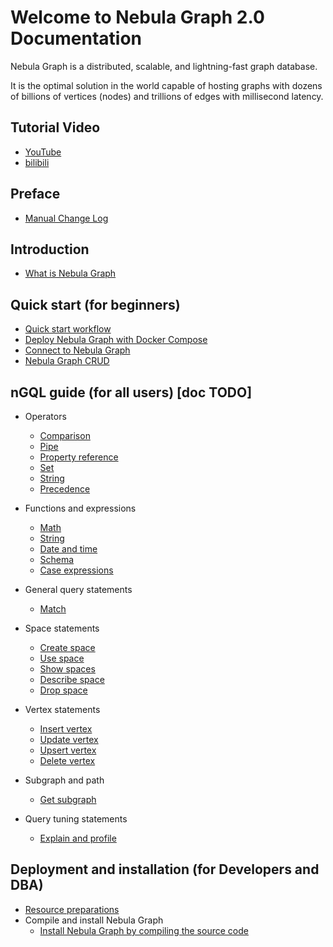 # Welcome to Nebula Graph 2.0 Documentation

Nebula Graph is a distributed, scalable, and lightning-fast graph database.

It is the optimal solution in the world capable of hosting graphs with dozens of billions of vertices (nodes) and trillions of edges with millisecond latency.

## Tutorial Video

* [YouTube](https://www.youtube.com/channel/UC73V8q795eSEMxDX4Pvdwmw/)
* [bilibili](https://space.bilibili.com/472621355)

## Preface

* [Manual Change Log](CHANGELOG.md)

## Introduction

* [What is Nebula Graph](1.introduction/1.what-is-nebula-graph.md)

## Quick start (for beginners)

* [Quick start workflow](2.quick-start/1.quick-start-workflow.md)
* [Deploy Nebula Graph with Docker Compose](2.quick-start/2.deploy-nebula-graph-with-docker-compose.md)
* [Connect to Nebula Graph](2.quick-start/3.connect-to-nebula-graph.md)
* [Nebula Graph CRUD](2.quick-start/4.nebula-graph-crud.md)

## nGQL guide (for all users) [doc TODO]

<!-- to be updated -->
* Operators
  * [Comparison](3.ngql-guide/5.operators/1.comparison.md)
  * [Pipe](3.ngql-guide/5.operators/4.pipe.md)
  * [Property reference](3.ngql-guide/5.operators/5.property-reference.md)
  * [Set](3.ngql-guide/5.operators/6.set.md)
  * [String](3.ngql-guide/5.operators/7.string.md)
  * [Precedence](3.ngql-guide/5.operators/9.precedence.md)

* Functions and expressions
  * [Math](3.ngql-guide/6.functions-and-expressions/1.math.md)
  * [String](3.ngql-guide/6.functions-and-expressions/2.string.md)
  * [Date and time](3.ngql-guide/6.functions-and-expressions/3.date-and-time.md)
  * [Schema](3.ngql-guide/6.functions-and-expressions/4.schema.md)
  * [Case expressions](3.ngql-guide/6.functions-and-expressions/5.case-expressions.md)

* General query statements
  * [Match](3.ngql-guide/7.general-query-statements/2.match.md)

* Space statements
  * [Create space](3.ngql-guide/9.space-statements/1.create-space.md)
  * [Use space](3.ngql-guide/9.space-statements/2.use-space.md)
  * [Show spaces](3.ngql-guide/9.space-statements/3.show-spaces.md)
  * [Describe space](3.ngql-guide/9.space-statements/4.describe-space.md)
  * [Drop space](3.ngql-guide/9.space-statements/5.drop-space.md)

* Vertex statements
  * [Insert vertex](3.ngql-guide/12.vertex-statements/1.insert-vertex.md)
  * [Update vertex](3.ngql-guide/12.vertex-statements/2.update-vertex.md)
  * [Upsert vertex](3.ngql-guide/12.vertex-statements/3.upsert-vertex.md)
  * [Delete vertex](3.ngql-guide/12.vertex-statements/4.delete-vertex.md)

* Subgraph and path
  * [Get subgraph](3.ngql-guide/16.subgraph-and-path/1.get-subgraph.md)

* Query tuning statements
  * [Explain and profile](3.ngql-guide/17.query-tuning-statements/1.explain-and-profile.md)

## Deployment and installation (for Developers and DBA)

* [Resource preparations](4.deployment-and-installation/1.resource-preparations.md)
* Compile and install Nebula Graph
  * [Install Nebula Graph by compiling the source code](4.deployment-and-installation/2.compile-and-install-nebula-graph/1.install-nebula-graph-by-compiling-the-source-code.md)
